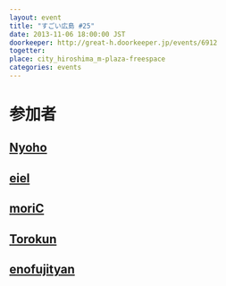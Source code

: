 ```yaml
---
layout: event
title: "すごい広島 #25"
date: 2013-11-06 18:00:00 JST
doorkeeper: http://great-h.doorkeeper.jp/events/6912
togetter:
place: city_hiroshima_m-plaza-freespace
categories: events
---
```


# 参加者

## [Nyoho](http://nyoho.jp)


## [eiel](https://github.com/eiel)


## [moriC](https://github.com/moriC)


## [Torokun](https://github.com/Torokun)


## [enofujityan](http://twitter.com/enofujityan)
